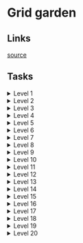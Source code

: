 # Grid garden

## Links
[source](https://cssgridgarden.com)

## Tasks

<details>
  <summary>Level 1</summary>

    grid-column-start: 3;

</details>

<details>
  <summary>Level 2</summary>

    grid-column-start: 5;

</details>

<details>
  <summary>Level 3</summary>

    grid-column-end: 4;

</details>

<details>
  <summary>Level 4</summary>

    grid-column-end: 2;

</details>

<details>
  <summary>Level 5</summary>

    grid-column-end: 5;

</details>

<details>
  <summary>Level 6</summary>

    grid-column-start: 4;

</details>

<details>
  <summary>Level 7</summary>

    grid-column-end: 4;

</details>

<details>
  <summary>Level 8</summary>

    grid-column-end: 6;

</details>

<details>
  <summary>Level 9</summary>

    grid-column-start: 3;

</details>

<details>
  <summary>Level 10</summary>

    grid-column: 4 / 6;

</details>

<details>
  <summary>Level 11</summary>

    grid-column: 2 / 5;

</details>

<details>
  <summary>Level 12</summary>

    grid-row-start: 3;

</details>

<details>
  <summary>Level 13</summary>

    grid-column: 3 / 6;

</details>

<details>
  <summary>Level 14</summary>

    grid-row: 5 / 6;
    grid-column: 2 / 3;

</details>

<details>
  <summary>Level 15</summary>

    grid-row: 1 / 6;
    grid-column: 2 / 6;

</details>

<details>
  <summary>Level 16</summary>

    grid-area: 1 / 2 / 4 / 6;

</details>

<details>
  <summary>Level 17</summary>

    grid-area: 2 / 3 / 5 / 6;

</details>

<details>
  <summary>Level 18</summary>

    order: 1;

</details>

<details>
  <summary>Level 19</summary>

    order: -1;

</details>

<details>
  <summary>Level 20</summary>

    grid-template-columns: 50% 50%;

</details>
